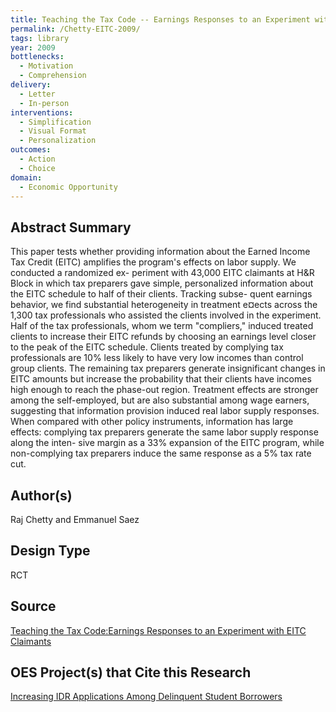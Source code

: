 ```yaml
---
title: Teaching the Tax Code -- Earnings Responses to an Experiment with EITC Claimants
permalink: /Chetty-EITC-2009/
tags: library 
year: 2009
bottlenecks: 
  - Motivation
  - Comprehension 
delivery: 
  - Letter 
  - In-person 
interventions: 
  - Simplification 
  - Visual Format 
  - Personalization 
outcomes: 
  - Action  
  - Choice 
domain: 
  - Economic Opportunity
---
```

## Abstract Summary

This paper tests whether providing information about the Earned Income Tax Credit
(EITC) amplifies the program's effects on labor supply. We conducted a randomized ex-
periment with 43,000 EITC claimants at H&R Block in which tax preparers gave simple,
personalized information about the EITC schedule to half of their clients. Tracking subse-
quent earnings behavior, we find substantial heterogeneity in treatment e¤ects across the
1,300 tax professionals who assisted the clients involved in the experiment. Half of the tax
professionals, whom we term "compliers," induced treated clients to increase their EITC
refunds by choosing an earnings level closer to the peak of the EITC schedule. Clients
treated by complying tax professionals are 10% less likely to have very low incomes than
control group clients. The remaining tax preparers generate insignificant changes in EITC
amounts but increase the probability that their clients have incomes high enough to reach
the phase-out region. Treatment effects are stronger among the self-employed, but are also
substantial among wage earners, suggesting that information provision induced real labor
supply responses. When compared with other policy instruments, information has large
effects: complying tax preparers generate the same labor supply response along the inten-
sive margin as a 33% expansion of the EITC program, while non-complying tax preparers
induce the same response as a 5% tax rate cut.

## Author(s)

Raj Chetty and Emmanuel Saez

## Design Type

RCT

## Source

<a href="https://www.bus.umich.edu/otpr/papers/Chetty_Saez.pdf">Teaching the Tax Code:Earnings Responses to an Experiment with EITC Claimants</a>

## OES Project(s) that Cite this Research

<a href="https://oes.gsa.gov/projects/increasing-IDR-applications/">Increasing IDR Applications Among Delinquent Student Borrowers</a>

